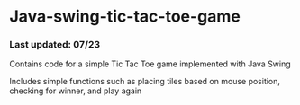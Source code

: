 # Java-swing-tic-tac-toe-game

### Last updated: 07/23

Contains code for a simple Tic Tac Toe game implemented with Java Swing

Includes simple functions such as placing tiles based on mouse position, checking for winner, and play again
